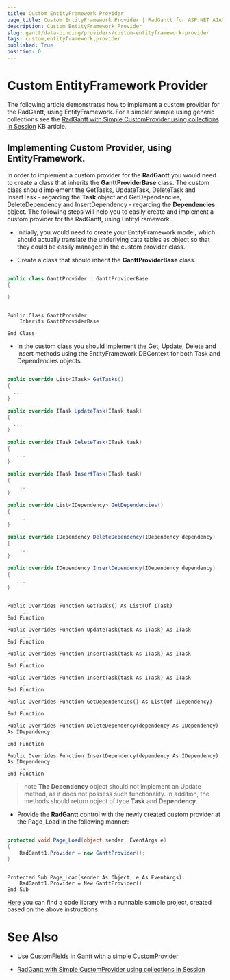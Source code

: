 ```yaml
---
title: Custom EntityFramework Provider
page_title: Custom EntityFramework Provider | RadGantt for ASP.NET AJAX Documentation
description: Custom EntityFramework Provider
slug: gantt/data-binding/providers/custom-entityframework-provider
tags: custom,entityframework,provider
published: True
position: 0
---
```


# Custom EntityFramework Provider

The following article demonstrates how to implement a custom provider for the RadGantt, using EntityFramework. For a simpler sample using generic collections see the [RadGantt with Simple CustomProvider using collections in Session](https://www.telerik.com/support/kb/aspnet-ajax/gantt/details/radgantt-with-simple-customprovider-using-collections-in-session) KB article.

## Implementing Custom Provider, using EntityFramework.

In order to implement a custom provider for the **RadGantt** you would need to create a class that inherits the **GanttProviderBase** class. The custom class should implement the GetTasks, UpdateTask, DeleteTask and InsertTask - regarding the **Task** object and GetDependencies, DeleteDependency and InsertDependency - regarding the **Dependencies** object. The following steps will help you to easily create and implement a custom provider for the RadGantt, using EntityFramework.

* Initially, you would need to create your EntityFramework model, which should actually translate the underlying data tables as object so that they could be easily managed in the custom provider class.


* Create a class that should inherit the **GanttProviderBase** class. 


````C#

public class GanttProvider : GanttProviderBase
{

}

````
````VB.NET

Public Class GanttProvider
    Inherits GanttProviderBase

End Class

````


* In the custom class you should implement the Get, Update, Delete and Insert methods using the EntityFramework DBContext for both Task and Dependencies objects. 


````C#

public override List<ITask> GetTasks()
{
  ...
}

public override ITask UpdateTask(ITask task)
{
  ...
}

public override ITask DeleteTask(ITask task)
{
   ...
}

public override ITask InsertTask(ITask task)
{
    ...
}

public override List<IDependency> GetDependencies()
{
    ...
}

public override IDependency DeleteDependency(IDependency dependency)
{
    ...
}

public override IDependency InsertDependency(IDependency dependency)
{
   ...
}

````
````VB.NET

Public Overrides Function GetTasks() As List(Of ITask)
    ...
End Function

Public Overrides Function UpdateTask(task As ITask) As ITask
    ....
End Function

Public Overrides Function InsertTask(task As ITask) As ITask
    ...
End Function

Public Overrides Function InsertTask(task As ITask) As ITask
    ...
End Function

Public Overrides Function GetDependencies() As List(Of IDependency)
    ...
End Function

Public Overrides Function DeleteDependency(dependency As IDependency) As IDependency
    ...
End Function

Public Overrides Function InsertDependency(dependency As IDependency) As IDependency
    ...
End Function

````


>note  **The Dependency** object should not implement an Update method, as it does not possess such functionality. In addition, the methods should return object of type **Task** and **Dependency**.
>

* Provide the **RadGantt** control with the newly created custom provider at the Page_Load in the following manner: 


````C#

protected void Page_Load(object sender, EventArgs e)
{
    RadGantt1.Provider = new GanttProvider();
}

````
````VB.NET

Protected Sub Page_Load(sender As Object, e As EventArgs)
    RadGantt1.Provider = New GanttProvider()
End Sub

````


[Here](http://www.telerik.com/support/code-library/radganttcustomentityprovider-a3e011e74a6b) you can find a code library with a runnable sample project, created based on the above instructions.


# See Also

 * [Use CustomFields in Gantt with a simple CustomProvider](https://www.telerik.com/support/kb/aspnet-ajax/gantt/details/use-customfields-in-gantt-with-a-simple-customprovider)
 
 * [RadGantt with Simple CustomProvider using collections in Session](https://www.telerik.com/support/kb/aspnet-ajax/gantt/details/radgantt-with-simple-customprovider-using-collections-in-session)
 
